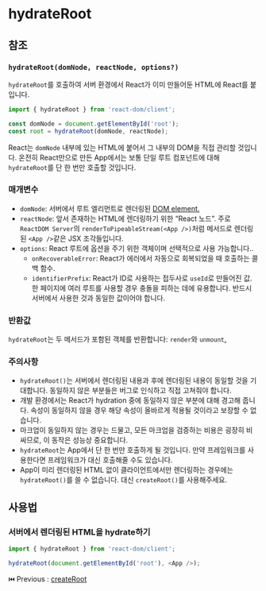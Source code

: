 # hydrateRoot

## 참조

### **`hydrateRoot(domNode, reactNode, options?)`**

`hydrateRoot`를 호출하여 서버 환경에서 React가 이미 만들어둔 HTML에 React를 붙입니다.

```typescript
import { hydrateRoot } from 'react-dom/client';

const domNode = document.getElementById('root');
const root = hydrateRoot(domNode, reactNode);
```

React는 `domNode` 내부에 있는 HTML에 붙어서 그 내부의 DOM을 직접 관리할 것입니다. 온전히 React만으로 만든 App에서는 보통 단일 루트 컴포넌트에 대해 `hydrateRoot`를 단 한 번만 호출할 것입니다.

### 매개변수

- `domNode`: 서버에서 루트 엘리먼트로 렌더링된 [DOM element.](https://developer.mozilla.org/en-US/docs/Web/API/Element)
- `reactNode`: 앞서 존재하는 HTML에 렌더링하기 위한 “React 노드”. 주로 `ReactDOM Server`의 `renderToPipeableStream(<App />)`처럼 메서드로 렌더링된 `<App />`같은 JSX 조각들입니다.
- `options`: React 루트에 옵션을 주기 위한 객체이며 선택적으로 사용 가능합니다..
    - `onRecoverableError`: React가 에러에서 자동으로 회복되었을 때 호출하는 콜백 함수.
    - `identifierPrefix`: React가 ID로 사용하는 접두사로 `useId`로 만들어진 값. 한 페이지에 여러 루트를 사용할 경우 충돌을 피하는 데에 유용합니다. 반드시 서버에서 사용한 것과 동일한 값이어야 합니다.

### 반환값

`hydrateRoot`는 두 메서드가 포함된 객체를 반환합니다: `render`와 `unmount`[.](https://react-ko.dev/reference/react-dom/client/hydrateRoot#root-unmount)

### 주의사항

- `hydrateRoot()`는 서버에서 렌더링된 내용과 후에 렌더링된 내용이 동일할 것을 기대합니다. 동일하지 않은 부분들은 버그로 인식하고 직접 고쳐줘야 합니다.
- 개발 환경에서는 React가 hydration 중에 동일하지 않은 부분에 대해 경고해 줍니다. 속성이 동일하지 않을 경우 해당 속성이 올바르게 적용될 것이라고 보장할 수 없습니다.
- 마크업이 동일하지 않는 경우는 드물고, 모든 마크업을 검증하는 비용은 굉장히 비싸므로, 이 동작은 성능상 중요합니다.
- `hydrateRoot`는 App에서 단 한 번만 호출하게 될 것입니다. 만약 프레임워크를 사용한다면 프레임워크가 대신 호출해줄 수도 있습니다.
- App이 미리 렌더링된 HTML 없이 클라이언트에서만 렌더링하는 경우에는 `hydrateRoot()`를 쓸 수 없습니다. 대신 `createRoot()`를 사용해주세요.

## 사용법

### **서버에서 렌더링된 HTML을 hydrate하기**

```typescript
import { hydrateRoot } from 'react-dom/client';

hydrateRoot(document.getElementById('root'), <App />);
```

⏮️ Previous : [createRoot](./003-createRoot.md)